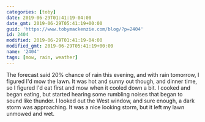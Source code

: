 ```yaml
---
categories: [toby]
date: 2019-06-29T01:41:19-04:00
date_gmt: 2019-06-29T05:41:19+00:00
guid: 'https://www.tobymackenzie.com/blog/?p=2404'
id: 2404
modified: 2019-06-29T01:41:19-04:00
modified_gmt: 2019-06-29T05:41:19+00:00
name: '2404'
tags: [mow, rain, weather]
---
```


The forecast said 20% chance of rain this evening, and with rain tomorrow, I figured I'd mow the lawn.<!--more-->  It was hot and sunny out though, and dinner time, so I figured I'd eat first and mow when it cooled down a bit.  I cooked and began eating, but started hearing some rumbling noises that began to sound like thunder.  I looked out the West window, and sure enough, a dark storm was approaching.  It was a nice looking storm, but it left my lawn unmowed and wet.
